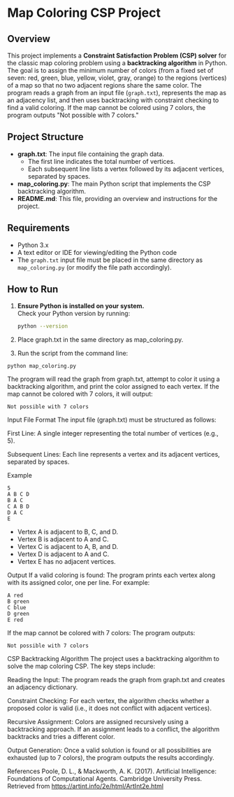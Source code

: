 # Map Coloring CSP Project

## Overview

This project implements a **Constraint Satisfaction Problem (CSP) solver** for the classic map coloring problem using a **backtracking algorithm** in Python. The goal is to assign the minimum number of colors (from a fixed set of seven: red, green, blue, yellow, violet, gray, orange) to the regions (vertices) of a map so that no two adjacent regions share the same color. The program reads a graph from an input file (`graph.txt`), represents the map as an adjacency list, and then uses backtracking with constraint checking to find a valid coloring. If the map cannot be colored using 7 colors, the program outputs "Not possible with 7 colors."

## Project Structure

- **graph.txt**: The input file containing the graph data.
  - The first line indicates the total number of vertices.
  - Each subsequent line lists a vertex followed by its adjacent vertices, separated by spaces.
- **map_coloring.py**: The main Python script that implements the CSP backtracking algorithm.
- **README.md**: This file, providing an overview and instructions for the project.

## Requirements

- Python 3.x
- A text editor or IDE for viewing/editing the Python code
- The `graph.txt` input file must be placed in the same directory as `map_coloring.py` (or modify the file path accordingly).

## How to Run

1. **Ensure Python is installed on your system.**  
   Check your Python version by running:
   ```bash
   python --version

2. Place graph.txt in the same directory as map_coloring.py.

3. Run the script from the command line:
   
```
python map_coloring.py
```

The program will read the graph from graph.txt, attempt to color it using a backtracking algorithm, and print the color assigned to each vertex. If the map cannot be colored with 7 colors, it will output:

```
Not possible with 7 colors
```


Input File Format
The input file (graph.txt) must be structured as follows:

First Line: A single integer representing the total number of vertices (e.g., 5).

Subsequent Lines: Each line represents a vertex and its adjacent vertices, separated by spaces.

Example

```
5
A B C D
B A C
C A B D
D A C
E
```

- Vertex A is adjacent to B, C, and D.
- Vertex B is adjacent to A and C.
- Vertex C is adjacent to A, B, and D.
- Vertex D is adjacent to A and C.
- Vertex E has no adjacent vertices.


Output
If a valid coloring is found:
The program prints each vertex along with its assigned color, one per line. For example:

```
A red
B green
C blue
D green
E red
```

If the map cannot be colored with 7 colors:
The program outputs:
```
Not possible with 7 colors
```

CSP Backtracking Algorithm
The project uses a backtracking algorithm to solve the map coloring CSP. The key steps include:

Reading the Input:
The program reads the graph from graph.txt and creates an adjacency dictionary.

Constraint Checking:
For each vertex, the algorithm checks whether a proposed color is valid (i.e., it does not conflict with adjacent vertices).

Recursive Assignment:
Colors are assigned recursively using a backtracking approach. If an assignment leads to a conflict, the algorithm backtracks and tries a different color.

Output Generation:
Once a valid solution is found or all possibilities are exhausted (up to 7 colors), the program outputs the results accordingly.

References
Poole, D. L., & Mackworth, A. K. (2017). Artificial Intelligence: Foundations of Computational Agents. Cambridge University Press. Retrieved from https://artint.info/2e/html/ArtInt2e.html










